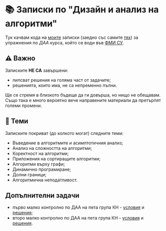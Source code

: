 # :books: Записки по "Дизайн и анализ на алгоритми"

Тук качвам кода на [моите](https://github.com/toduko) записки (заедно със самите [тях](https://raw.githubusercontent.com/toduko/design-and-analysis-of-algorithms/master/notes.pdf)) за упражнения по _ДАА_ курса, който се води във [ФМИ СУ](https://fmi.uni-sofia.bg/).

## :warning: Важно

Записките **НЕ СА** завършени:

- липсват решения на голяма част от задачите;
- решенията, които има, не са непременно пълни.

Ще се стремя в близкото бъдеще да ги довърша, но нищо не обещавам.
Също така е много вероятно вече направените материали да претърпят големи промени.

## :dart: Теми

Записките покриват (до колкото могат) следните теми:

- Въведение в алгоритмите и асимптотичния анализ;
- Анализ на сложността на алгоритми;
- Коректност на алгоритми;
- Приложения на сортиращите алгоритми;
- Алгоритми върху графи;
- Динамично програмиране;
- Долни граници;
- Алгоритмична неподатливост.

## Допълнителни задачи

- първо малко контролно по ДАА на пета група КН - [условия](tests/10.04.2024/problems.pdf) и [решения](tests/10.04.2024/solutions.pdf);
- второ малко контролно по ДАА на пета група КН - [условия](tests/05.06.2024/problems.pdf) и [решения](tests/05.06.2024/solutions.pdf).
